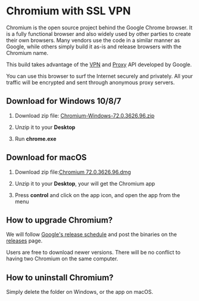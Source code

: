 # Chromium with SSL VPN

Chromium is the open source project behind the Google Chrome browser. It is a fully functional browser and also widely used by other parties to create their own browsers. Many vendors use the code in a similar manner as Google, while others simply build it as-is and release browsers with the Chromium name.

This build takes advantage of the [VPN](https://developer.chrome.com/extensions/vpnProvider) and [Proxy](https://developer.chrome.com/extensions/proxy) API developed by Google. 

You can use this browser to surf the Internet securely and privately. All your traffic will be encrypted and sent through anonymous proxy servers.

## Download for Windows 10/8/7

1. Download zip file: [Chromium-Windows-72.0.3626.96.zip](https://github.com/gclm/Chromium_VPN/releases/download/72.0.3626.96/Chromium-Windows-72.0.3626.96.zip)

2. Unzip it to your **Desktop**

3. Run **chrome.exe**

## Download for macOS

1. Download zip file:[Chromium 72.0.3626.96.dmg](https://github.com/gclm/Chromium_VPN/releases/download/72.0.3626.96/Chromium.72.0.3626.96.dmg)

2. Unzip it to your **Desktop**, your will get the Chromium app

3. Press **control** and click on the app icon, and open the app from the menu

## How to upgrade Chromium?

We will follow [Google's release schedule](https://chromiumdash.appspot.com/schedule) and post the binaries on the [releases](https://github.com/jjqqkk/chromium/releases) page.

Users are free to download newer versions. There will be no conflict to having two Chromium on the same computer.

## How to uninstall Chromium?

Simply delete the folder on Windows, or the app on macOS.
